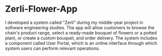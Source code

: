 # Zerli-Flower-App

I developed a system called "Zerli" during my middle-year project in software engineering studies.
The app will allow customers to browse the chain's product range, select a ready-made bouquet of flowers or a potted plant, or create a custom bouquet, and order delivery. The system includes a component called User Portal, which is an online interface through which system users can perform relevant operations.
